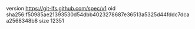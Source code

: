 version https://git-lfs.github.com/spec/v1
oid sha256:f50985ae21393530d54dbb4023278687e36513a5325d44fddc7dcaa2568348b8
size 12351
